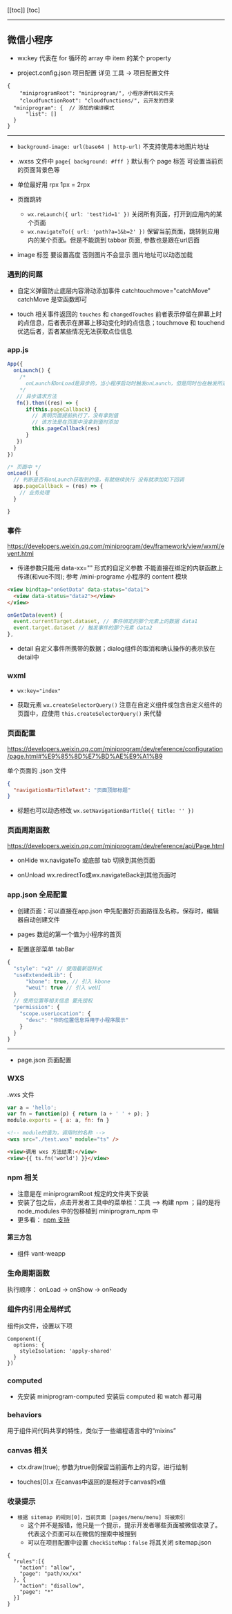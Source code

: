 [[toc]]
[toc]

---

## 微信小程序

- wx:key 代表在 for 循环的 array 中 item 的某个 property




- project.config.json 项目配置
详见 工具 -> 项目配置文件
```
{
	"miniprogramRoot": "miniprogram/", 小程序源代码文件夹
	"cloudfunctionRoot": "cloudfunctions/", 云开发的目录
  "miniprogram": {  // 添加的编译模式 
      "list": []
  }
}
```
---

- `background-image: url(base64 | http-url)` 不支持使用本地图片地址 

- .wxss 文件中 `page{ background: #fff }` 默认有个 page 标签 可设置当前页的页面背景色等

- 单位最好用 rpx   1px = 2rpx

- 页面跳转
  - `wx.reLaunch({ url: 'test?id=1' })` 关闭所有页面，打开到应用内的某个页面
  - `wx.navigateTo({ url: 'path?a=1&b=2' })` 保留当前页面，跳转到应用内的某个页面。但是不能跳到 tabbar 页面, 参数也是跟在url后面


- image 标签  要设置高度 否则图片不会显示  图片地址可以动态加载


### 遇到的问题

- 自定义弹窗防止底层内容滑动添加事件 catchtouchmove="catchMove" catchMove 是空函数即可

- touch 相关事件返回的 `touches` 和 `changedTouches` 前者表示停留在屏幕上时的点信息，后者表示在屏幕上移动变化时的点信息；touchmove 和 touchend 优选后者，否者某些情况无法获取点位信息

### app.js

```js
App({
  onLaunch() {
    /*
      onLaunch和onLoad是异步的，当小程序启动时触发onLaunch，但是同时也在触发所进入页面的onLoad，所以会造成进去页面时在onLoad里不会拿到由onLaunch获取的值
    */
   // 异步请求方法
   fn().then((res) => {
      if(this.pageCallback) {
        // 表明页面提前执行了，没有拿到值
        // 该方法是在页面中没拿到值时添加
        this.pageCallback(res)
      }
   })
  }
})

/* 页面中 */
onLoad() {
  // 判断是否有onLaunch获取到的值，有就继续执行 没有就添加如下回调
  app.pageCallback = (res) => {
    // 业务处理
  }

}
```

### 事件

https://developers.weixin.qq.com/miniprogram/dev/framework/view/wxml/event.html

- 传递参数只能用  data-xx="" 形式的自定义参数 不能直接在绑定的内联函数上传递(和vue不同); 参考 /mini-programe 小程序的 content 模块
```html
<view bindtap="onGetData" data-status="data1">
  <view data-status="data2"></view>
</view>
```

```js
onGetData(event) {
  event.currentTarget.dataset, // 事件绑定的那个元素上的数据 data1
  event.target.dataset // 触发事件的那个元素 data2
},
```

- detail  自定义事件所携带的数据；dialog组件的取消和确认操作的表示放在detail中


### wxml

- `wx:key="index"` 

- 获取元素 `wx.createSelectorQuery()` 注意在自定义组件或包含自定义组件的页面中，应使用 `this.createSelectorQuery()` 来代替

### 页面配置

https://developers.weixin.qq.com/miniprogram/dev/reference/configuration/page.html#%E9%85%8D%E7%BD%AE%E9%A1%B9

单个页面的 .json 文件
```json
{
  "navigationBarTitleText": "页面顶部标题"
}
```

- 标题也可以动态修改  `wx.setNavigationBarTitle({ title: '' })`

### 页面周期函数

https://developers.weixin.qq.com/miniprogram/dev/reference/api/Page.html

- onHide  wx.navigateTo 或底部 tab 切换到其他页面

- onUnload  wx.redirectTo或wx.navigateBack到其他页面时

### app.json 全局配置

- 创建页面：可以直接在app.json 中先配置好页面路径及名称，保存时，编辑器自动创建文件

- pages 数组的第一个值为小程序的首页

- 配置底部菜单 tabBar

```js
{
  "style": "v2" // 使用最新版样式  
  "useExtendedLib": {
      "kbone": true, // 引入 kbone
      "weui": true // 引入 weUI
  }
  // 使用位置等相关信息 要先授权
  "permission": {
    "scope.userLocation": {
      "desc": "你的位置信息将用于小程序展示"
    }
  }
}
```

---

- page.json 页面配置

### WXS

.wxs 文件
```js
var a = 'hello';
var fn = function(p) { return (a + ' ' + p); }
module.exports = { a: a, fn: fn }
```

```html
<!-- module的值为，调用时的名称 -->
<wxs src="./test.wxs" module="ts" />

<view>调用 wxs 方法结果:</view>
<view>{{ ts.fn('world') }}</view>
```


### npm 相关

- 注意是在 miniprogramRoot 规定的文件夹下安装
- 安装了包之后，点击开发者工具中的菜单栏：工具 --> 构建 npm ；目的是将 node_modules 中的包移植到 miniprogram_npm 中
- 更多看： [npm 支持](https://developers.weixin.qq.com/miniprogram/dev/devtools/npm.html?search-key=npm)

#### 第三方包

- 组件 vant-weapp 

### 生命周期函数

执行顺序： onLoad -> onShow -> onReady

### 组件内引用全局样式

组件js文件，设置以下项
```
Component({
  options: {
    styleIsolation: 'apply-shared'
  }
})
```

### computed

- 先安装 miniprogram-computed 安装后 computed 和 watch 都可用 

### behaviors

用于组件间代码共享的特性，类似于一些编程语言中的“mixins”


### canvas 相关

- ctx.draw(true); 参数为true则保留当前画布上的内容，进行绘制

- touches[0].x  在canvas中返回的是相对于canvas的x值


### 收录提示
- `根据 sitemap 的规则[0]，当前页面 [pages/menu/menu] 将被索引`
  - 这个并不是报错，他只是一个提示，提示开发者哪些页面被微信收录了。代表这个页面可以在微信的搜索中被搜到
  - 可以在项目配置中设置 `checkSiteMap：false` 将其关闭
sitemap.json
```
{
  "rules":[{
    "action": "allow",
    "page": "path/xx/xx"
  }, {
    "action": "disallow",
    "page": "*"
  }]
}
```